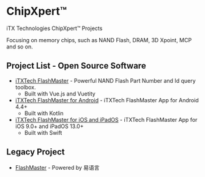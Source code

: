 # ChipXpert™

iTX Technologies ChipXpert™ Projects

Focusing on memory chips, such as NAND Flash, DRAM, 3D Xpoint, MCP and so on.

## Project List - Open Source Software

* [iTXTech FlashMaster](https://github.com/iTXTech/FlashMaster) - Powerful NAND Flash Part Number and Id query toolbox.
  * Built with Vue.js and Vuetity
* [iTXTech FlashMaster for Android](https://github.com/iTXTech/FlashMasterAndroid) - iTXTech FlashMaster App for Android 4.4+
  * Built with Kotlin
* [iTXTech FlashMaster for iOS and iPadOS](https://github.com/iTXTech/FlashMasteriOS) - iTXTech FlashMaster App for iOS 9.0+ and iPadOS 13.0+
  * Built with Swift

## Legacy Project

* [FlashMaster](https://github.com/PeratX/FlashMaster) - Powered by 易语言
